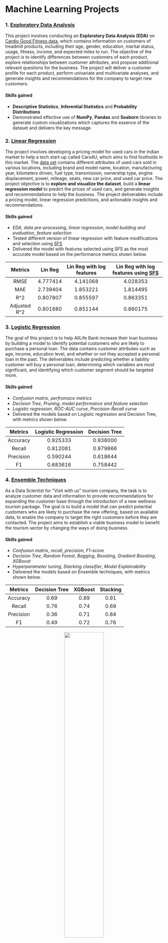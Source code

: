# Machine Learning Projects

<h3> 1. <a href="https://nbviewer.org/github/pnkjsyngh/MLProjects/blob/main/EDA/Project1.ipynb"><strong>Exploratory Data Analysis</strong></a></h3>

This project involves conducting an **Exploratory Data Analysis (EDA)** on [Cardio Good Fitness data](https://www.kaggle.com/datasets/saurav9786/cardiogoodfitness), which contains information on customers of treadmill products, including their age, gender, education, marital status, usage, fitness, income, and expected miles to run. The objective of the project is to identify differences between customers of each product, explore relationships between customer attributes, and propose additional relevant questions for the business. The project will deliver a customer profile for each product, perform univariate and multivariate analyses, and generate insights and recommendations for the company to target new customers. 

#### Skills gained
- **Descriptive Statistics**, **Inferential Statistics** and **Probability Distributions**
- Demonstrated effective use of **NumPy**, **Pandas** and **Seaborn** libraries to generate custom visualizations which captures the essence of the dataset and delivers the key message.

<h3> 2. <a href="https://nbviewer.org/github/pnkjsyngh/MLProjects/blob/main/LinearRegression/Project2.ipynb"><strong>Linear Regression</strong></a></h3>

The project involves developing a pricing model for used cars in the Indian market to help a tech start-up called Cars4U, which aims to find footholds in this market. The [data set](https://www.kaggle.com/datasets/sukhmanibedi/cars4u) contains different attributes of used cars sold in various locations, including brand and model name, location, manufacturing year, kilometers driven, fuel type, transmission, ownership type, engine displacement, power, mileage, seats, new car price, and used car price. The project objective is to **explore and visualize the dataset**, build a **linear regression model** to predict the prices of used cars, and generate insights and recommendations to help the business. The project deliverables include a pricing model, linear regression predictions, and actionable insights and recommendations. 

#### Skills gained
- *EDA*, *data pre-processing*, *linear regression*, *model building and evaluation*, *feature selection*
- Tested different version of linear regression with feature modifications and selection using [SFS](https://scikit-learn.org/stable/modules/generated/sklearn.feature_selection.SequentialFeatureSelector.html)
- Delivered the model with features selected using SFS as the most accurate model based on the performance metrics shown below.

| Metrics       | Lin Reg       | Lin Reg with log features | Lin Reg with log features using [SFS](https://scikit-learn.org/stable/modules/generated/sklearn.feature_selection.SequentialFeatureSelector.html)|
|:-------------:|:-------------:|:-------------------------:|:----------------------------------:|
| RMSE          | 4.777414	    | 4.141068                  |	4.028353                           |
| MAE           | 2.739404	    | 1.853221                  |	1.814495                           |
| R^2           | 0.807807	    | 0.855597	                |	0.863351                           |
| Adjusted R^2  | 0.801880	    | 0.851144                  |	0.860175                           |

<h3> 3. <a href="https://nbviewer.org/github/pnkjsyngh/MLProjects/blob/main/LogisticRegression/Project3.ipynb"><strong>Logistic Regression</strong></a></h3>

The goal of this project is to help AllLife Bank increase their loan business by building a model to identify potential customers who are likely to purchase a personal loan. The data contains customer attributes such as age, income, education level, and whether or not they accepted a personal loan in the past. The deliverables include predicting whether a liability customer will buy a personal loan, determining which variables are most significant, and identifying which customer segment should be targeted more.

#### Skills gained
- *Confusion matrix*, *perfromace metrics*
- *Decision Tree*, *Pruning*, *model performance and feature selection*
- *Logistic regression*, *ROC-AUC curve*, *Precision-Recall curve* 
- Delivered the models based on Logistic regression and Decision Tree, with metrics shown below.

| Metrics       | Logistic Regression | Decision Tree |
|:-------------:|:-------------------:|:-------------:|
| Accuracy      | 0.925333	          | 0.938000      |	
| Recall        | 0.812081	          | 0.979866      |	
| Precision     | 0.590244	          | 0.618644      |	
| F1            | 0.683616	          | 0.758442      |	

<h3> 4. <a href="https://nbviewer.org/github/pnkjsyngh/MLProjects/blob/main/EnsembleTechniques/Project4.ipynb"><strong>Ensemble Techniques</strong></a></h3>

As a Data Scientist for "Visit with us" tourism company, the task is to analyze customer data and information to provide recommendations for expanding the customer base through the introduction of a new wellness tourism package. The goal is to build a model that can predict potential customers who are likely to purchase the new offering, based on available data, to enable the company to target the right customers before they are contacted. The project aims to establish a viable business model to benefit the tourism sector by changing the ways of doing business.

#### Skills gained
- *Confusion matrix*, *recall*, *precision*, *F1-score*
- *Decision Tree*, *Random Forest*, *Bagging*, *Boosting*, *Gradient Boosting*, *XGBoost*
- *Hyperparameter tuning*, *Stacking classifier*, *Model Explainability*
- Delivered the models based on Ensemble techniques, with metrics shown below.


| Metrics       | Decision Tree       | XGBoost       | Stacking |
|:-------------:|:-------------------:|:-------------:|:--------:|
| Accuracy      | 0.69    	          | 0.89          |	0.91     |
| Recall        | 0.76     	          | 0.74          |	0.69     |
| Precision     | 0.36    	          | 0.71          |	0.84     |
| F1            | 0.49    	          | 0.72          |	0.76     |

<p align="center">
  <img src="https://user-images.githubusercontent.com/25642673/229942295-8272d3b5-fe56-4fa2-a4e9-0f157e5c6e5d.jpg" width=50% height=50%>
</p>


<h3> 5. <a href="https://nbviewer.org/github/pnkjsyngh/MLProjects/blob/main/FeatureSelection%26ModelTuning/Project5.ipynb"><strong>Feature Selection and Model Tuning</strong></a></h3>

The Thera bank is experiencing a decline in credit card users, which is affecting their revenue. They have provided a dataset containing customer information, including demographics, financial history, and transaction data. The bank wants to identify customers who are likely to leave their credit card services and the reasons for their departure, to improve their services and retain customers. The goal of this project is to develop a classification model to predict which customers are at risk of leaving, and to identify the best model for this purpose.

#### Skills gained
- *Pipelines*, *Ensemble methods*
- *Imbalanced datasets: Oversampling and Undersampling of training data*
- *Hyperparameter tuning: Grid and Randomized search*
- *K-Fold cross-validation*
- *Model Explainability: Feature importance and SHAP values*
- Delivered the models based on Gradient Boost Classifier (GBC), after comparing performance metrics over various Ensemble based models while using normal/oversampled/undersampled training data.

<p align="center">
  <img src="https://user-images.githubusercontent.com/25642673/229965805-bd5beddf-9f55-457d-a7be-1d8c2a7aa371.png" width=50% height=50%>
</p>


<h3> 6. <a href="https://nbviewer.org/github/pnkjsyngh/MLProjects/blob/main/UnsupervisedLearning/Project6.ipynb"><strong>Unsupervised Learning</strong></a></h3>

This project is an impactful example of unsupervised learning problem because it aims to use clustering algorithms to identify different segments of customers based on their spending patterns and past interactions with the bank, without having any pre-defined labels or target variable. The goal is to discover hidden patterns and relationships in the data that can help the bank improve its marketing and service delivery to different customer groups. The unsupervised learning techniques used in this project can have a significant impact on the bank's business outcomes by enabling more personalized and effective customer engagement strategies.

#### Skills gained
- *K-Means clustering*, *Elbow and Silhoutte plot for cluster optimization*
- *Hierarchial clustering*, *Distance based clustering*, *Cophenactic correlation*
- *Principal Component Analysis (PCA)*
- Explored various models for clustering and optimized their performance. Subsequently, used PCA to reduce the number of features followed by clustering as shown in the image below.

<p align="center">
  <img src="https://user-images.githubusercontent.com/25642673/230365717-42d04034-9c93-413f-a01f-f585b9d03cfb.png" width=50% height=50%>
</p>

<h3> 7. <a href="https://nbviewer.org/github/pnkjsyngh/MLProjects/blob/main/NeuralNetworks/Project7.ipynb"><strong>Neural Networks</strong></a></h3>

This project is an impactful example of a neural network application in market analytics and customer prediction. It uses a dataset from Kaggle and aims to help businesses like banks address the problem of customer churn by building a neural network-based classifier to predict whether a customer will leave in the next 6 months. By analyzing customer information such as credit score, location, age, and account balance, this project can help businesses identify factors that influence customer decisions and improve their services accordingly to retain customers.

#### Skills gained
- *Neural Networks*, *TensorFlow*
- *Batch Normalization*, *Regularization*, *Dropout layers*, *Imbalanced data: Under/Over sampling*
- *Hyperparameter optimization*, *Performance metrics*, $F_\beta$ *score*
- Delivered a NN model using dropout layers and L2 regularization with the best $F_\beta$ score = 0.656. The model performance and explainability is shown below.

<p align="center">
  <img src="https://user-images.githubusercontent.com/25642673/230371095-6884ded5-d1fd-4afb-9361-074adc392009.jpg" width=50% height=50%>  
  <img src="https://user-images.githubusercontent.com/25642673/230371860-fcc77f0b-922d-4926-8edf-fbae46bc482d.jpg" width=50% height=50%>
</p>
<h3> 8. <a href="https://nbviewer.org/github/pnkjsyngh/MLProjects/blob/main/ComputerVision/Project8.ipynb"><strong>Computer Vision</strong></a></h3>

As a data scientist with expertise in computer vision, we have been tasked with a highly impactful project in the field of agriculture. The mission is to utilize deep learning techniques and convolutional neural networks to build a model that can classify images of plant seedlings into 12 distinct species. This application of computer vision has the potential to revolutionize the trillion-dollar agricultural industry by greatly reducing the amount of manual labor required for plant recognition, resulting in increased crop yields, more sustainable practices, and the freeing up of valuable human resources for higher-level decision making.

#### Skills gained
- *CNN*, *Data Augmentation*
- *Transfer learning*
- After comparing various CNN architecture, we delivered a performance of 86% accuracy in a model based on data augmentation.

<p align="center">
  <img src="https://user-images.githubusercontent.com/25642673/230534171-01cbf185-9a13-4e9c-8c84-8519ed308212.png" width=50% height=50%>  
</p>

<h3> 9. <a href="https://nbviewer.org/github/pnkjsyngh/MLProjects/blob/main/NaturalLanguageProcessing/Project9.ipynb"><strong>Natural Language Processing</strong></a></h3>

This project involves sentiment analysis on tweets about major U.S. airlines, with the aim of identifying negative mentions and reasons for negative sentiment. The project uses natural language processing (NLP) techniques to preprocess, vectorize, and classify the tweets. The application of sentiment analysis in social media marketing is an impactful example of NLP, as it allows companies to quickly and efficiently monitor customer sentiment and respond appropriately to negative mentions.

#### Skills gained
- *Text cleaning*, *Tokenization*, *Dataset creation using Countvectorizer and TF-IDF*
- *Sentiment classification using Ensemble techniques*
- Delivered a model with XGBoost created input dataset using Countvectorizer. This model delivered an accuracy of 80% in sentiment classification.

<p align="center">
  <img src="https://user-images.githubusercontent.com/25642673/230536351-d89c17ec-30d0-42cc-91ca-75f8e2cf258d.png" width=50% height=50%>  
</p>
